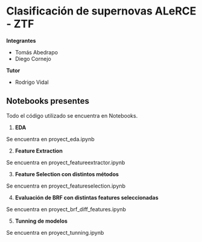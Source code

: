 # Clasificación de supernovas ALeRCE - ZTF

**Integrantes**
- Tomás Abedrapo
- Diego Cornejo

**Tutor**
- Rodrigo Vidal

## Notebooks presentes

Todo el código utilizado se encuentra en Notebooks.

1. **EDA**

Se encuentra en proyect_eda.ipynb

2. **Feature Extraction**

Se encuentra en proyect_featureextractor.ipynb

3.  **Feature Selection con distintos métodos**

Se encuentra en proyect_featureselection.ipynb

4. **Evaluación de BRF con distintas features seleccionadas**

Se encuentra en proyect_brf_diff_features.ipynb

5. **Tunning de modelos**

Se encuentra en proyect_tunning.ipynb
